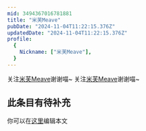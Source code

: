 ```yaml
---
mid: 3494367016781881
title: "米芙Meave"
pubDate: "2024-11-04T11:22:15.376Z"
updatedDate: "2024-11-04T11:22:15.376Z"
profile:
  {
    Nickname: ["米芙Meave"],
  }
---
```


关注[米芙Meave](https://space.bilibili.com/3494367016781881)谢谢喵~ 关注[米芙Meave](https://space.bilibili.com/3494367016781881)谢谢喵~

## 此条目有待补充
你可以在[这里](https://github.com/Yuhanawa/VTuber.ICU-Content/edit/master/v/米芙Meave/index.md)编辑本文
